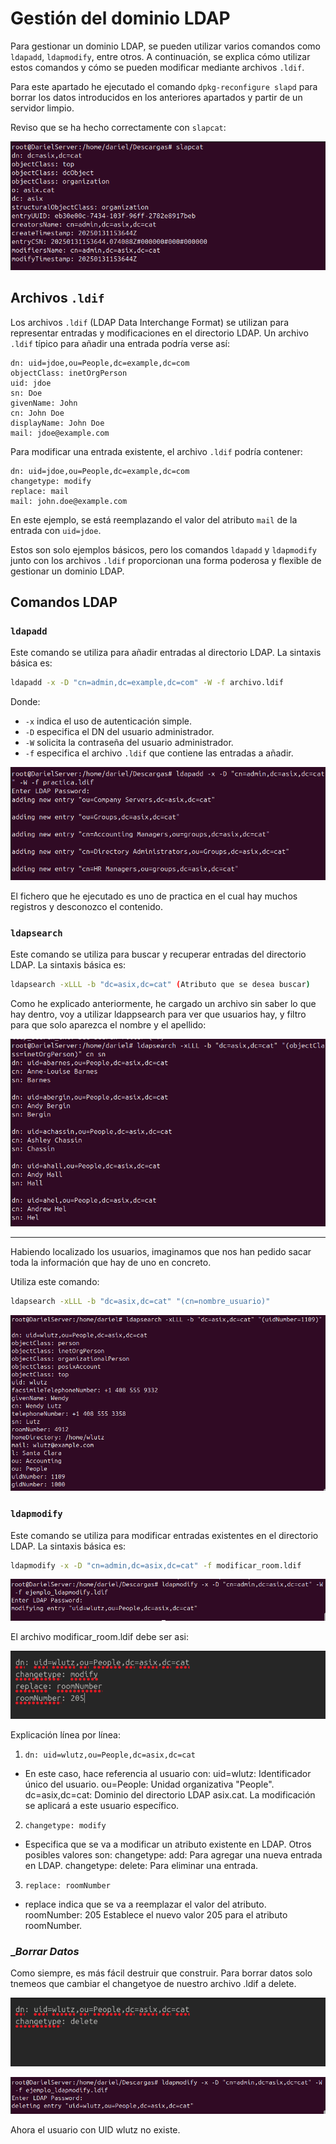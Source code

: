 # __Gestión del dominio LDAP__
Para gestionar un dominio LDAP, se pueden utilizar varios comandos como `ldapadd`, `ldapmodify`, entre otros. A continuación, se explica cómo utilizar estos comandos y cómo se pueden modificar mediante archivos `.ldif`.

Para este apartado he ejecutado el comando `dpkg-reconfigure slapd` para borrar los datos introducidos en los anteriores apartados y partir de un servidor limpio.

Reviso que se ha hecho correctamente con `slapcat`:

![slapcat](./imagenes/gest_dom/gest_dom1.png)

## __Archivos `.ldif`__
Los archivos `.ldif` (LDAP Data Interchange Format) se utilizan para representar entradas y modificaciones en el directorio LDAP. Un archivo `.ldif` típico para añadir una entrada podría verse así:
```ldif
dn: uid=jdoe,ou=People,dc=example,dc=com
objectClass: inetOrgPerson
uid: jdoe
sn: Doe
givenName: John
cn: John Doe
displayName: John Doe
mail: jdoe@example.com
```
Para modificar una entrada existente, el archivo `.ldif` podría contener:
```ldif
dn: uid=jdoe,ou=People,dc=example,dc=com
changetype: modify
replace: mail
mail: john.doe@example.com
```
En este ejemplo, se está reemplazando el valor del atributo `mail` de la entrada con `uid=jdoe`.

Estos son solo ejemplos básicos, pero los comandos `ldapadd` y `ldapmodify` junto con los archivos `.ldif` proporcionan una forma poderosa y flexible de gestionar un dominio LDAP.

## __Comandos LDAP__

### __`ldapadd`__
Este comando se utiliza para añadir entradas al directorio LDAP. La sintaxis básica es:
```sh
ldapadd -x -D "cn=admin,dc=example,dc=com" -W -f archivo.ldif
```
Donde:
- `-x` indica el uso de autenticación simple.
- `-D` especifica el DN del usuario administrador.
- `-W` solicita la contraseña del usuario administrador.
- `-f` especifica el archivo `.ldif` que contiene las entradas a añadir.

![slapcat](./imagenes/gest_dom/gest_dom2.png)

El fichero que he ejecutado es uno de practica en el cual hay muchos registros y desconozco el contenido.

### __`ldapsearch`__
Este comando se utiliza para buscar y recuperar entradas del directorio LDAP. La sintaxis básica es:
```sh
ldapsearch -xLLL -b "dc=asix,dc=cat" (Atributo que se desea buscar)
```
Como he explicado anteriormente, he cargado un archivo sin saber lo que hay dentro, voy a utilizar ldappsearch para ver que usuarios hay, y filtro para que solo aparezca el nombre y el apellido:

![slapcat](./imagenes/gest_dom/gest_dom3.png)

---
Habiendo localizado los usuarios, imaginamos que nos han pedido sacar toda la información que hay de uno en concreto.

Utiliza este comando:
```sh
ldapsearch -xLLL -b "dc=asix,dc=cat" "(cn=nombre_usuario)"
``` 
![slapcat](./imagenes/gest_dom/gest_dom4.png)

### __`ldapmodify`__
Este comando se utiliza para modificar entradas existentes en el directorio LDAP. La sintaxis básica es:
```sh
ldapmodify -x -D "cn=admin,dc=asix,dc=cat" -f modificar_room.ldif
```
![slapcat](./imagenes/gest_dom/gest_dom5.png)

El archivo modificar_room.ldif debe ser asi:

![slapcat](./imagenes/gest_dom/gest_dom6.png)

Explicación línea por línea:
1. `dn: uid=wlutz,ou=People,dc=asix,dc=cat`
+ En este caso, hace referencia al usuario con:
    uid=wlutz: Identificador único del usuario.
    ou=People: Unidad organizativa "People".
    dc=asix,dc=cat: Dominio del directorio LDAP asix.cat.
La modificación se aplicará a este usuario específico.
2. `changetype: modify`
+ Especifica que se va a modificar un atributo existente en LDAP.
Otros posibles valores son:
changetype: add: Para agregar una nueva entrada en LDAP.
changetype: delete: Para eliminar una entrada.
3. `replace: roomNumber`
+ replace indica que se va a reemplazar el valor del atributo.
roomNumber: 205
Establece el nuevo valor 205 para el atributo roomNumber.

### __Borrar Datos_

Como siempre, es más fácil destruir que construir. Para borrar datos solo tnemeos que cambiar el changetyoe de nuestro archivo .ldif a delete.

![slapcat](./imagenes/gest_dom/gest_dom7.png)

![slapcat](./imagenes/gest_dom/gest_dom8.png)

Ahora el usuario con UID wlutz no existe.
